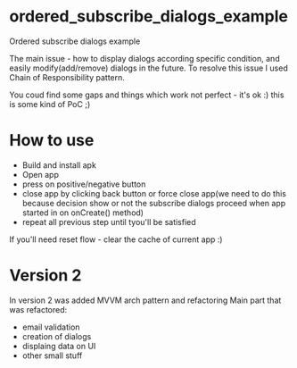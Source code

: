 # ordered_subscribe_dialogs_example
Ordered subscribe dialogs example

The main issue - how to display dialogs according specific condition, and easily modify(add/remove) dialogs in the future.
To resolve this issue I used Chain of Responsibility pattern.

You coud find some gaps and things which work not perfect - it's ok :) this is some kind of PoC ;)

# How to use
- Build and install apk
- Open app
- press on positive/negative button
- close app by clicking back button or force close app(we need to do this because decision show or not the subscribe dialogs proceed when app started in on onCreate() method)
- repeat all previous step until tyou'll be satisfied

If you'll need reset flow - clear the cache of current app :)


# Version 2
In version 2 was added MVVM arch pattern and refactoring
Main part that was refactored:
- email validation
- creation of dialogs
- displaing data on UI
- other small stuff
